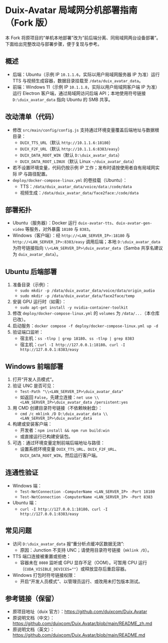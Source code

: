# Duix-Avatar 局域网分机部署指南（Fork 版）

本 Fork 将原项目的“单机本地部署”改为“前后端分离、同局域网两台设备部署”。下面给出完整改动与部署步骤，便于复现与参考。

## 概述
- 后端：Ubuntu（示例 IP `10.1.1.6`，实际以用户局域网服务器 IP 为准）运行 TTS 与视频生成容器，数据目录挂载至 `/data/duix_avatar_data`。
- 前端：Windows 11（示例 IP `10.1.1.8`，实际以用户局域网客户端 IP 为准）运行 Electron 客户端，通过局域网访问后端 API；本地使用符号链接 `D:\duix_avatar_data` 指向 Ubuntu 的 SMB 共享。

## 改动清单（代码）
- 修改 `src/main/config/config.js` 支持通过环境变量覆盖后端地址与数据根目录：
  - `DUIX_TTS_URL`（默认 `http://10.1.1.6:18180`）
  - `DUIX_F2F_URL`（默认 `http://10.1.1.6:8383/easy`）
  - `DUIX_DATA_ROOT_WIN`（默认 `D:\duix_avatar_data`）
  - `DUIX_DATA_ROOT_LINUX`（默认 Linux `~/duix_avatar_data`）
- 若不设置环境变量，代码仍按示例 IP 工作；发布时请按使用者自有局域网实际 IP 与路径配置。
- `deploy/docker-compose-linux.yml` 的卷挂载（Ubuntu）：
  - TTS：`/data/duix_avatar_data/voice/data:/code/data`
  - 视频生成：`/data/duix_avatar_data/face2face:/code/data`

## 部署拓扑
- Ubuntu（服务器）：Docker 运行 `duix-avatar-tts`、`duix-avatar-gen-video` 等服务，对外暴露 `18180` 与 `8383`。
- Windows（客户端）：经 `http://<LAN_SERVER_IP>:18180` 与 `http://<LAN_SERVER_IP>:8383/easy` 调用后端；本地 `D:\duix_avatar_data` 为符号链接指向 `\\<LAN_SERVER_IP>\duix_avatar_data`（Samba 共享名建议为 `duix_avatar_data`）。

## Ubuntu 后端部署
1. 准备目录（示例）：
   - `sudo mkdir -p /data/duix_avatar_data/voice/data/origin_audio`
   - `sudo mkdir -p /data/duix_avatar_data/face2face/temp`
2. 安装 GPU 运行时（如需）：
   - `sudo apt-get install -y nvidia-container-toolkit`
3. 修改 `deploy/docker-compose-linux.yml` 的 `volumes` 为 `/data/...`（本仓库已改）。
4. 启动服务：`docker compose -f deploy/docker-compose-linux.yml up -d`
5. 验证端口监听：
   - 宿主机：`ss -tlnp | grep 18180`、`ss -tlnp | grep 8383`
   - 宿主机：`curl -I http://127.0.0.1:18180`、`curl -I http://127.0.0.1:8383/easy`

## Windows 前端部署
1. 打开“开发人员模式”。
2. 验证 UNC 是否可见：
   - `Test-Path "\\<LAN_SERVER_IP>\duix_avatar_data"`
   - 如返回 `False`，先建立连接：`net use \\<LAN_SERVER_IP>\duix_avatar_data /persistent:yes`
3. 用 CMD 创建目录符号链接（不依赖映射盘）：
   - `cmd /c mklink /D D:\duix_avatar_data \\<LAN_SERVER_IP>\duix_avatar_data`
4. 构建或安装客户端：
   - 开发者：`npm install && npm run build:win`
   - 或直接运行已构建安装包。
5. 可选：通过环境变量定制前端后端地址与路径：
   - 设置系统环境变量 `DUIX_TTS_URL`、`DUIX_F2F_URL`、`DUIX_DATA_ROOT_WIN`，然后运行客户端。

## 连通性验证
- Windows 端：
  - `Test-NetConnection -ComputerName <LAN_SERVER_IP> -Port 18180`
  - `Test-NetConnection -ComputerName <LAN_SERVER_IP> -Port 8383`
- Ubuntu 端：
  - `curl -I http://127.0.0.1:18180`、`curl -I http://127.0.0.1:8383/easy`

## 常见问题
- 访问 `D:\duix_avatar_data` 报“重分析点缓冲区数据无效”:
  - 原因：Junction 不支持 UNC；请使用目录符号链接（`mklink /D`）。
- TTS 端口连接被重置或拒绝：
  - 容器未在 `8080` 监听或 GPU 显存不足（OOM）。可暂用 CPU 运行（`CUDA_VISIBLE_DEVICES=""`）或释放显存后重启容器。
- Windows 打包时符号链接权限：
  - 开启“开发人员模式”、以管理员运行、或改用未打包版本测试。

## 参考链接（保留）
- 原项目地址（duix 官方）：https://github.com/duixcom/Duix.Avatar
- 原说明文档（中文）：https://github.com/duixcom/Duix.Avatar/blob/main/README_zh.md
- 原说明文档（英文）：https://github.com/duixcom/Duix.Avatar/blob/main/README.md
